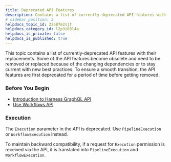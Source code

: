 ```yaml
---
title: Deprecated API Features
description: Contains a list of currently-deprecated API features with their replacements.
# sidebar_position: 2
helpdocs_topic_id: 22e87m2sjt
helpdocs_category_id: l2p3i03l4a
helpdocs_is_private: false
helpdocs_is_published: true
---
```


This topic contains a list of currently-deprecated API features with their replacements. Some of the API features become obsolete and need to be removed or replaced because of the changing dependencies or to stay current with new best practices. To ensure a smooth transition, the API features are first deprecated for a period of time before getting removed.

### Before You Begin

* [​Introduction to Harness GraphQL API](harness-api.md)
* [Use Workflows API](use-workflows-api.md)

### Execution

The `Execution` parameter in the API is deprecated. Use `PipelineExecution` or `WorkflowExecution` instead.

To maintain backward compatibility, if a request for `Execution` permission is received via the API, it is translated into `PipelineExecution` and `WorkflowExecution`.

